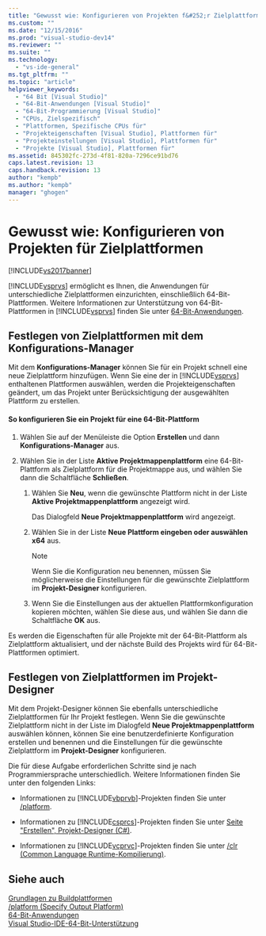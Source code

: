 ```yaml
---
title: "Gewusst wie: Konfigurieren von Projekten f&#252;r Zielplattformen | Microsoft Docs"
ms.custom: ""
ms.date: "12/15/2016"
ms.prod: "visual-studio-dev14"
ms.reviewer: ""
ms.suite: ""
ms.technology: 
  - "vs-ide-general"
ms.tgt_pltfrm: ""
ms.topic: "article"
helpviewer_keywords: 
  - "64 Bit [Visual Studio]"
  - "64-Bit-Anwendungen [Visual Studio]"
  - "64-Bit-Programmierung [Visual Studio]"
  - "CPUs, Zielspezifisch"
  - "Plattformen, Spezifische CPUs für"
  - "Projekteigenschaften [Visual Studio], Plattformen für"
  - "Projekteinstellungen [Visual Studio], Plattformen für"
  - "Projekte [Visual Studio], Plattformen für"
ms.assetid: 845302fc-273d-4f81-820a-7296ce91bd76
caps.latest.revision: 13
caps.handback.revision: 13
author: "kempb"
ms.author: "kempb"
manager: "ghogen"
---
```

# Gewusst wie: Konfigurieren von Projekten f&#252;r Zielplattformen
[!INCLUDE[vs2017banner](../code-quality/includes/vs2017banner.md)]

[!INCLUDE[vsprvs](../code-quality/includes/vsprvs_md.md)] ermöglicht es Ihnen, die Anwendungen für unterschiedliche Zielplattformen einzurichten, einschließlich 64\-Bit\-Plattformen.  Weitere Informationen zur Unterstützung von 64\-Bit\-Plattformen in [!INCLUDE[vsprvs](../code-quality/includes/vsprvs_md.md)] finden Sie unter [64\-Bit\-Anwendungen](../Topic/64-bit%20Applications.md).  
  
## Festlegen von Zielplattformen mit dem Konfigurations\-Manager  
 Mit dem **Konfigurations\-Manager** können Sie für ein Projekt schnell eine neue Zielplattform hinzufügen.  Wenn Sie eine der in [!INCLUDE[vsprvs](../code-quality/includes/vsprvs_md.md)] enthaltenen Plattformen auswählen, werden die Projekteigenschaften geändert, um das Projekt unter Berücksichtigung der ausgewählten Plattform zu erstellen.  
  
#### So konfigurieren Sie ein Projekt für eine 64\-Bit\-Plattform  
  
1.  Wählen Sie auf der Menüleiste die Option **Erstellen** und dann **Konfigurations\-Manager** aus.  
  
2.  Wählen Sie in der Liste **Aktive Projektmappenplattform** eine 64\-Bit\-Plattform als Zielplattform für die Projektmappe aus, und wählen Sie dann die Schaltfläche **Schließen**.  
  
    1.  Wählen Sie **Neu**, wenn die gewünschte Plattform nicht in der Liste **Aktive Projektmappenplattform** angezeigt wird.  
  
         Das Dialogfeld **Neue Projektmappenplattform** wird angezeigt.  
  
    2.  Wählen Sie in der Liste **Neue Plattform eingeben oder auswählen x64** aus.  
  
        > [!NOTE]
        >  Wenn Sie die Konfiguration neu benennen, müssen Sie möglicherweise die Einstellungen für die gewünschte Zielplattform im **Projekt\-Designer** konfigurieren.  
  
    3.  Wenn Sie die Einstellungen aus der aktuellen Plattformkonfiguration kopieren möchten, wählen Sie diese aus, und wählen Sie dann die Schaltfläche **OK** aus.  
  
 Es werden die Eigenschaften für alle Projekte mit der 64\-Bit\-Plattform als Zielplattform aktualisiert, und der nächste Build des Projekts wird für 64\-Bit\-Plattformen optimiert.  
  
## Festlegen von Zielplattformen im Projekt\-Designer  
 Mit dem Projekt\-Designer können Sie ebenfalls unterschiedliche Zielplattformen für Ihr Projekt festlegen.  Wenn Sie die gewünschte Zielplattform nicht in der Liste im Dialogfeld **Neue Projektmappenplattform** auswählen können, können Sie eine benutzerdefinierte Konfiguration erstellen und benennen und die Einstellungen für die gewünschte Zielplattform im **Projekt\-Designer** konfigurieren.  
  
 Die für diese Aufgabe erforderlichen Schritte sind je nach Programmiersprache unterschiedlich.  Weitere Informationen finden Sie unter den folgenden Links:  
  
-   Informationen zu [!INCLUDE[vbprvb](../code-quality/includes/vbprvb_md.md)]\-Projekten finden Sie unter [\/platform](/dotnet/visual-basic/reference/command-line-compiler/platform).  
  
-   Informationen zu [!INCLUDE[csprcs](../data-tools/includes/csprcs_md.md)]\-Projekten finden Sie unter [Seite "Erstellen", Projekt\-Designer \(C\#\)](../ide/reference/build-page-project-designer-csharp.md).  
  
-   Informationen zu [!INCLUDE[vcprvc](../code-quality/includes/vcprvc_md.md)]\-Projekten finden Sie unter [\/clr \(Common Language Runtime\-Kompilierung\)](/visual-cpp/build/reference/clr-common-language-runtime-compilation).  
  
## Siehe auch  
 [Grundlagen zu Buildplattformen](../ide/understanding-build-platforms.md)   
 [\/platform \(Specify Output Platform\)](/dotnet/csharp/language-reference/compiler-options/platform-compiler-option)   
 [64\-Bit\-Anwendungen](../Topic/64-bit%20Applications.md)   
 [Visual Studio\-IDE\-64\-Bit\-Unterstützung](../ide/visual-studio-ide-64-bit-support.md)